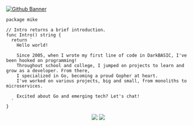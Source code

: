 <a href="https://github.com/mgjules" target="blank">![Github Banner](https://newrelic.com/sites/default/files/2021-04/golang-gopher.jpg)</a>

```golang
package mike

// Intro returns a brief introduction.
func Intro() string {
  return `
    Hello world!

    Since 2005, when I wrote my first line of code in DarkBASIC, I've been hooked on programming!
    Throughout school and college, I jumped on projects to learn and grow as a developer. From there,
    I specialized in Go, becoming a proud Gopher at heart.
    I've worked on various projects, big and small, from monoliths to microservices.

    Excited about Go and emerging tech? Let's chat! 
  `
}
```

<div align ="center">
  <a href="mailto:michael@jules.mu"><img src="https://img.shields.io/badge/-Gmail-%23333?style=for-the-badge&logo=gmail&logoColor=white" target="_blank"></a>
  <a href="https://www.linkedin.com/in/mgjules" target="_blank"><img src="https://img.shields.io/badge/-LinkedIn-%23333?style=for-the-badge&logo=linkedin&logoColor=white" target="_blank"></a>
</div>
